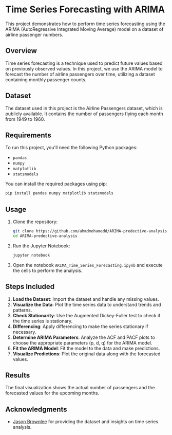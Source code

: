 # Time Series Forecasting with ARIMA

This project demonstrates how to perform time series forecasting using the ARIMA (AutoRegressive Integrated Moving Average) model on a dataset of airline passenger numbers.

## Overview

Time series forecasting is a technique used to predict future values based on previously observed values. In this project, we use the ARIMA model to forecast the number of airline passengers over time, utilizing a dataset containing monthly passenger counts.

## Dataset

The dataset used in this project is the Airline Passengers dataset, which is publicly available. It contains the number of passengers flying each month from 1949 to 1960.

## Requirements

To run this project, you'll need the following Python packages:

- `pandas`
- `numpy`
- `matplotlib`
- `statsmodels`

You can install the required packages using pip:

```bash
pip install pandas numpy matplotlib statsmodels
```

## Usage

1. Clone the repository:
    ```bash
    git clone https://github.com/ahmdmohamedd/ARIMA-predective-analysis.git
    cd ARIMA-predective-analysis
    ```

2. Run the Jupyter Notebook:
    ```bash
    jupyter notebook
    ```

3. Open the notebook `ARIMA_Time_Series_Forecasting.ipynb` and execute the cells to perform the analysis.

## Steps Included

1. **Load the Dataset**: Import the dataset and handle any missing values.
2. **Visualize the Data**: Plot the time series data to understand trends and patterns.
3. **Check Stationarity**: Use the Augmented Dickey-Fuller test to check if the time series is stationary.
4. **Differencing**: Apply differencing to make the series stationary if necessary.
5. **Determine ARIMA Parameters**: Analyze the ACF and PACF plots to choose the appropriate parameters (p, d, q) for the ARIMA model.
6. **Fit the ARIMA Model**: Fit the model to the data and make predictions.
7. **Visualize Predictions**: Plot the original data along with the forecasted values.

## Results

The final visualization shows the actual number of passengers and the forecasted values for the upcoming months.


## Acknowledgments

- [Jason Brownlee](https://machinelearningmastery.com/) for providing the dataset and insights on time series analysis.
```
